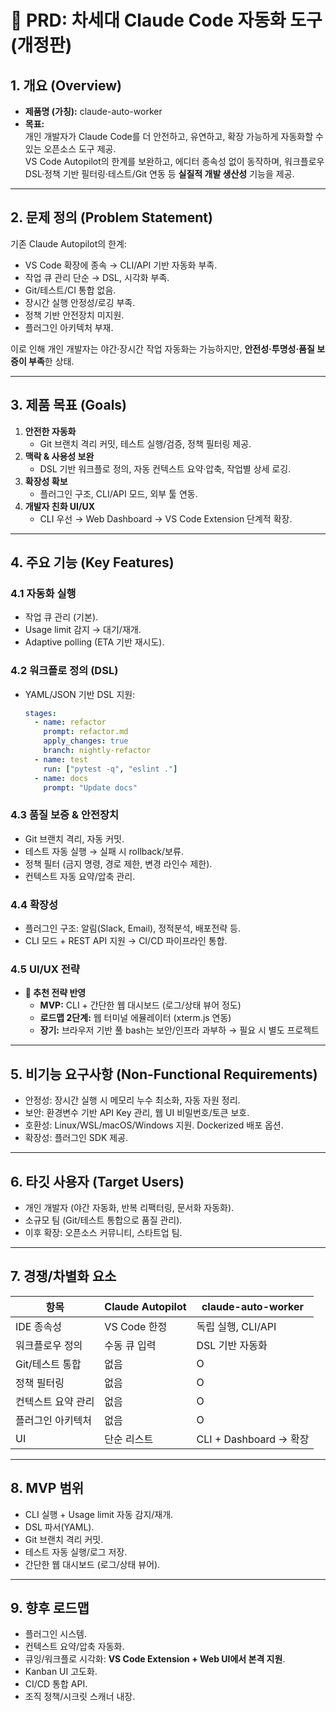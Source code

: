 # 📄 PRD: 차세대 Claude Code 자동화 도구 (개정판)

## 1. 개요 (Overview)
- **제품명 (가칭):** claude-auto-worker  
- **목표:**  
  개인 개발자가 Claude Code를 더 안전하고, 유연하고, 확장 가능하게 자동화할 수 있는 오픈소스 도구 제공.  
  VS Code Autopilot의 한계를 보완하고, 에디터 종속성 없이 동작하며, 워크플로우 DSL·정책 기반 필터링·테스트/Git 연동 등 **실질적 개발 생산성** 기능을 제공.

---

## 2. 문제 정의 (Problem Statement)
기존 Claude Autopilot의 한계:
- VS Code 확장에 종속 → CLI/API 기반 자동화 부족.  
- 작업 큐 관리 단순 → DSL, 시각화 부족.  
- Git/테스트/CI 통합 없음.  
- 장시간 실행 안정성/로깅 부족.  
- 정책 기반 안전장치 미지원.  
- 플러그인 아키텍처 부재.  

이로 인해 개인 개발자는 야간·장시간 작업 자동화는 가능하지만, **안전성·투명성·품질 보증이 부족**한 상태.

---

## 3. 제품 목표 (Goals)
1. **안전한 자동화**  
   - Git 브랜치 격리 커밋, 테스트 실행/검증, 정책 필터링 제공.
2. **맥락 & 사용성 보완**  
   - DSL 기반 워크플로 정의, 자동 컨텍스트 요약·압축, 작업별 상세 로깅.
3. **확장성 확보**  
   - 플러그인 구조, CLI/API 모드, 외부 툴 연동.
4. **개발자 친화 UI/UX**  
   - CLI 우선 → Web Dashboard → VS Code Extension 단계적 확장.  

---

## 4. 주요 기능 (Key Features)

### 4.1 자동화 실행
- 작업 큐 관리 (기본).  
- Usage limit 감지 → 대기/재개.  
- Adaptive polling (ETA 기반 재시도).  

### 4.2 워크플로 정의 (DSL)
- YAML/JSON 기반 DSL 지원:
  ```yaml
  stages:
    - name: refactor
      prompt: refactor.md
      apply_changes: true
      branch: nightly-refactor
    - name: test
      run: ["pytest -q", "eslint ."]
    - name: docs
      prompt: "Update docs"
  ```

### 4.3 품질 보증 & 안전장치
- Git 브랜치 격리, 자동 커밋.  
- 테스트 자동 실행 → 실패 시 rollback/보류.  
- 정책 필터 (금지 명령, 경로 제한, 변경 라인수 제한).  
- 컨텍스트 자동 요약/압축 관리.  

### 4.4 확장성
- 플러그인 구조: 알림(Slack, Email), 정적분석, 배포전략 등.  
- CLI 모드 + REST API 지원 → CI/CD 파이프라인 통합.  

### 4.5 UI/UX 전략
- **📝 추천 전략 반영**
  - **MVP:** CLI + 간단한 웹 대시보드 (로그/상태 뷰어 정도)  
  - **로드맵 2단계:** 웹 터미널 에뮬레이터 (xterm.js 연동)  
  - **장기:** 브라우저 기반 풀 bash는 보안/인프라 과부하 → 필요 시 별도 프로젝트  

---

## 5. 비기능 요구사항 (Non-Functional Requirements)
- 안정성: 장시간 실행 시 메모리 누수 최소화, 자동 자원 정리.  
- 보안: 환경변수 기반 API Key 관리, 웹 UI 비밀번호/토큰 보호.  
- 호환성: Linux/WSL/macOS/Windows 지원. Dockerized 배포 옵션.  
- 확장성: 플러그인 SDK 제공.  

---

## 6. 타깃 사용자 (Target Users)
- 개인 개발자 (야간 자동화, 반복 리팩터링, 문서화 자동화).  
- 소규모 팀 (Git/테스트 통합으로 품질 관리).  
- 이후 확장: 오픈소스 커뮤니티, 스타트업 팀.  

---

## 7. 경쟁/차별화 요소

| 항목               | Claude Autopilot | claude-auto-worker |
|--------------------|------------------|-----------|
| IDE 종속성         | VS Code 한정     | 독립 실행, CLI/API |
| 워크플로우 정의       | 수동 큐 입력     | DSL 기반 자동화 |
| Git/테스트 통합     | 없음             | O |
| 정책 필터링        | 없음             | O |
| 컨텍스트 요약 관리 | 없음             | O |
| 플러그인 아키텍처  | 없음             | O |
| UI                 | 단순 리스트      | CLI + Dashboard → 확장 |

---

## 8. MVP 범위
- CLI 실행 + Usage limit 자동 감지/재개.  
- DSL 파서(YAML).  
- Git 브랜치 격리 커밋.  
- 테스트 자동 실행/로그 저장.  
- 간단한 웹 대시보드 (로그/상태 뷰어).  

---

## 9. 향후 로드맵
- 플러그인 시스템.  
- 컨텍스트 요약/압축 자동화.  
- 큐잉/워크플로 시각화: **VS Code Extension + Web UI에서 본격 지원**.  
- Kanban UI 고도화.  
- CI/CD 통합 API.  
- 조직 정책/시크릿 스캐너 내장.  
